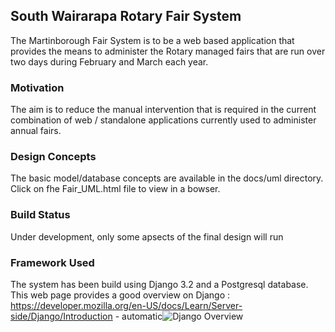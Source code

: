 ## South Wairarapa Rotary Fair System ##

The Martinborough Fair System is to be a web based application that provides the means to administer the Rotary managed fairs that are run over two days during February and March each year.  

### Motivation ###

The aim is to reduce the manual intervention that is required in the current combination of web / standalone applications currently used to administer annual fairs.

### Design Concepts ###

The basic model/database concepts are available in the docs/uml directory. Click on fhe Fair_UML.html file to view in a bowser.

### Build Status ###

Under development, only some apsects of the final design will run

### Framework Used ###

The system has been build using Django 3.2 and a Postgresql database.  
This web page provides a good overview on Django :
https://developer.mozilla.org/en-US/docs/Learn/Server-side/Django/Introduction - automatic![Django Overview](https://developer.mozilla.org/en-US/docs/Learn/Server-side/Django/Introduction)